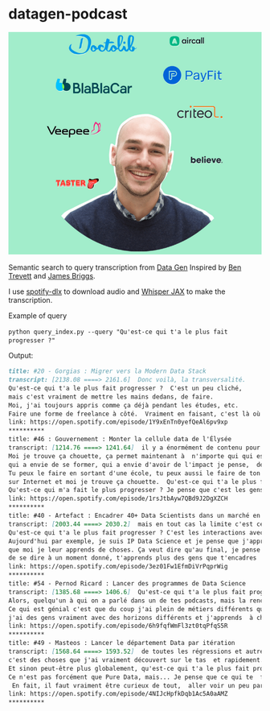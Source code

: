 # datagen-podcast
<p align="center">
  <img src="data-gen.png">
</p>

Semantic search to query transcription from [Data Gen](https://open.spotify.com/show/27XP61URSuKu9oeWR793D6)
Inspired by [Ben Trevett](https://github.com/bentrevett/lexisearch) and [James Briggs](https://www.youtube.com/watch?v=vpU_6x3jowg).

I use [spotify-dlx](https://pypi.org/project/spotify-dlx/) to download audio and [Whisper JAX](https://github.com/sanchit-gandhi/whisper-jax) to make the transcription.


Example of query

`python query_index.py --query "Qu'est-ce qui t'a le plus fait progresser ?"`

Output:

```markdown
title: #20 - Gorgias : Migrer vers la Modern Data Stack
transcript: [2138.08 ====> 2161.6]  Donc voilà, la transversalité.  
Qu'est-ce qui t'a le plus fait progresser ?  C'est un peu cliché, 
mais c'est vraiment de mettre les mains dedans, de faire.  
Moi, j'ai toujours appris comme ça déjà pendant les études, etc.  
Faire une forme de freelance à côté.  Vraiment en faisant, c'est là où tu comprends vraiment les choses.
link: https://open.spotify.com/episode/1Y9xEnTn0yefQeAl6pv9xp
**********
title: #46 : Gouvernement : Monter la cellule data de l'Élysée
transcript: [1214.76 ====> 1241.64]  il y a énormément de contenu pour se former. 
Moi je trouve ça chouette, ça permet maintenant à  n'importe qui qui est motivé, 
qui a envie de se former, qui a envie d'avoir de l'impact je pense,  de le faire. 
Tu peux le faire en sortant d'une école, tu peux aussi le faire de ton côté  en te formant sur YouTube ou 
sur Internet et moi je trouve ça chouette.  Qu'est-ce qui t'a le plus fait progresser ?  
Qu'est-ce qui m'a fait le plus progresser ? Je pense que c'est les gens avec qui j'ai
link: https://open.spotify.com/episode/1rsJtbAyw7QBd9J2DgXZCH
**********
title: #40 - Artefact : Encadrer 40+ Data Scientists dans un marché en forte évolution
transcript: [2003.44 ====> 2030.2]  mais en tout cas la limite c'est ce  qu'on a envie d'en faire. 
Qu'est-ce qui t'a le plus fait progresser ? C'est les interactions avec  les autres. 
Aujourd'hui par exemple, je suis IP Data Science et je pense que j'apprends plus des  gens que j'encadre 
que moi je leur apprends de choses. Ça veut dire qu'au final, je pense que  c'est l'achievement en fait 
de se dire à un moment donné, t'apprends plus des gens que t'encadres  parce que ce monde
link: https://open.spotify.com/episode/3ez01Fw1EfmDiVrPqprWig
**********
title: #54 - Pernod Ricard : Lancer des programmes de Data Science
transcript: [1385.68 ====> 1406.6]  Qu'est-ce qui t'a le plus fait progresser ?  
Alors, quelqu'un à qui on a parlé dans un de tes podcasts, mais la rencontre avec les  autres.  
Ce qui est génial c'est que du coup j'ai plein de métiers différents qui travaillent  dans notre équipe, 
j'ai des gens vraiment avec des horizons différents et j'apprends  à chaque fois deux, donc c'est vraiment super.
link: https://open.spotify.com/episode/6h9fqfWmFl3zt0tqPfqS5R
**********
title: #49 - Masteos : Lancer le département Data par itération
transcript: [1568.64 ====> 1593.52]  de toutes les régressions et autres, 
c'est des choses que j'ai vraiment découvert sur le tas  et rapidement. 
Et sinon peut-être plus globalement, qu'est-ce qui t'a le plus fait progresser aussi en  tant que professionnel ? 
Ce n'est pas forcément que Pure Data, mais... Je pense que ce qui te  fait progresser aujourd'hui, c'est la curiosité. 
 En fait, il faut vraiment être curieux de tout,  aller voir un peu partout,
link: https://open.spotify.com/episode/4NIJcHpfkDqb1Ac5A0aAMZ
**********
```